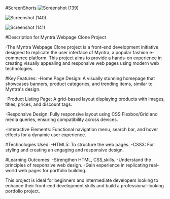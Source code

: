 #ScreenShorts
![Screenshot (139)](https://github.com/user-attachments/assets/2d6daca5-3414-43bc-b511-0797a6684c36)

![Screenshot (140)](https://github.com/user-attachments/assets/5b36b612-7106-4eff-9021-d319df5f0380)

![Screenshot (141)](https://github.com/user-attachments/assets/1428551d-573e-4d1c-80c1-ac757cb4d88c)

#Description for Myntra Webpage Clone Project

-The Myntra Webpage Clone project is a front-end development initiative designed to replicate the user interface of Myntra, a popular fashion e-commerce platform. This project aims to provide a hands-on experience in creating visually appealing and responsive web pages using modern web technologies.

#Key Features:
-Home Page Design: A visually stunning homepage that showcases banners, product categories, and trending items, similar to Myntra's design.

-Product Listing Page: A grid-based layout displaying products with images, titles, prices, and discount tags.

-Responsive Design: Fully responsive layout using CSS Flexbox/Grid and media queries, ensuring compatibility across devices.

-Interactive Elements: Functional navigation menu, search bar, and hover effects for a dynamic user experience.

#Technologies Used:
-HTML5: To structure the web pages.
-CSS3: For styling and creating an engaging and responsive design.

#Learning Outcomes:
-Strengthen HTML, CSS,skills.
-Understand the principles of responsive web design.
-Gain experience in replicating real-world web pages for portfolio building.

This project is ideal for beginners and intermediate developers looking to enhance their front-end development skills and build a professional-looking portfolio project.






